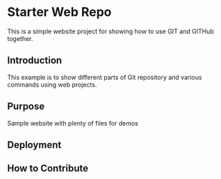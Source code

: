 # Starter Web Repo

This is a simple website project for showing how to use GIT and GITHub together.

## Introduction

This example is to show different parts of Git repository and various commands using web projects.

## Purpose

Sample website with plenty of files for demos

## Deployment

## How to Contribute

